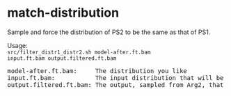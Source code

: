 # match-distribution

Sample and force the distribution of PS2 to be the same as that of PS1.

Usage:<br/>
<code>src/filter_distr1_distr2.sh model-after.ft.bam input.ft.bam output.filtered.ft.bam</code>

<pre>
model-after.ft.bam:     The distribution you like
input.ft.bam:           The input distribution that will be sampled from and changed
output.filtered.ft.bam: The output, sampled from Arg2, that has a distribution similar to that of Arg1
</pre>
